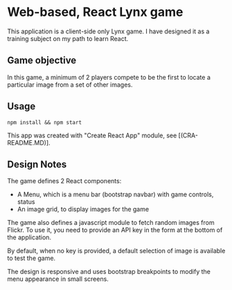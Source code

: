 # Web-based, React Lynx game
This application is a client-side only Lynx game. I have designed it as a training subject on my path to learn React.

## Game objective
In this game, a minimum of 2 players compete to be the first to locate a particular image from a set of other images.

## Usage
`npm install && npm start`

This app was created with "Create React App" module, see [(CRA-README.MD)].

## Design Notes
The game defines 2 React components:

- A Menu, which is a menu bar (bootstrap navbar) with game controls, status
- An image grid, to display images for the game

The game also defines a javascript module to fetch random images from Flickr. To use
it, you need to provide an API key in the form at the bottom of the application.

By default, when no key is provided, a default selection of image is available to test the game.

The design is responsive and uses bootstrap breakpoints to modify the menu appearance in small screens.
